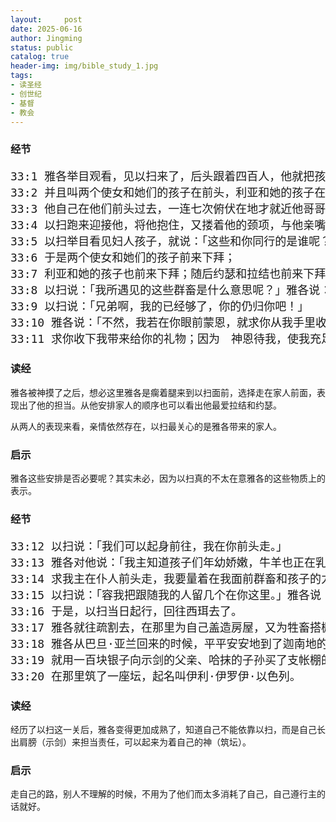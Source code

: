 ```yaml
---
layout:     post
date: 2025-06-16
author: Jingming
status: public
catalog: true
header-img: img/bible_study_1.jpg
tags:
- 读圣经
- 创世纪
- 基督
- 教会
---
```


### 经节
<pre style="font-size: 18px;">
33:1 雅各举目观看，见以扫来了，后头跟着四百人，他就把孩子们分开交给利亚、拉结，和两个使女，
33:2 并且叫两个使女和她们的孩子在前头，利亚和她的孩子在后头，拉结和约瑟在尽后头。
33:3 他自己在他们前头过去，一连七次俯伏在地才就近他哥哥。
33:4 以扫跑来迎接他，将他抱住，又搂着他的颈项，与他亲嘴，两个人就哭了。
33:5 以扫举目看见妇人孩子，就说：「这些和你同行的是谁呢？」雅各说：「这些孩子是　神施恩给你的仆人的。」
33:6 于是两个使女和她们的孩子前来下拜；
33:7 利亚和她的孩子也前来下拜；随后约瑟和拉结也前来下拜。
33:8 以扫说：「我所遇见的这些群畜是什么意思呢？」雅各说：「是要在我主面前蒙恩的。」
33:9 以扫说：「兄弟啊，我的已经够了，你的仍归你吧！」
33:10 雅各说：「不然，我若在你眼前蒙恩，就求你从我手里收下这礼物；因为我见了你的面，如同见了　神的面，并且你容纳了我。
33:11 求你收下我带来给你的礼物；因为　神恩待我，使我充足。」雅各再三地求他，他才收下了。
</pre>

### 读经

雅各被神摸了之后，想必这里雅各是瘸着腿来到以扫面前，选择走在家人前面，表现出了他的担当。从他安排家人的顺序也可以看出他最爱拉结和约瑟。

从两人的表现来看，亲情依然存在，以扫最关心的是雅各带来的家人。

### 启示

雅各这些安排是否必要呢？其实未必，因为以扫真的不太在意雅各的这些物质上的表示。

### 经节
<pre style="font-size: 18px;">
33:12 以扫说：「我们可以起身前往，我在你前头走。」
33:13 雅各对他说：「我主知道孩子们年幼娇嫩，牛羊也正在乳养的时候，若是催赶一天，群畜都必死了。
33:14 求我主在仆人前头走，我要量着在我面前群畜和孩子的力量慢慢地前行，直走到西珥我主那里。」
33:15 以扫说：「容我把跟随我的人留几个在你这里。」雅各说：「何必呢？只要在我主眼前蒙恩就是了。」
33:16 于是，以扫当日起行，回往西珥去了。
33:17 雅各就往疏割去，在那里为自己盖造房屋，又为牲畜搭棚；因此那地方名叫疏割。
33:18 雅各从巴旦·亚兰回来的时候，平平安安地到了迦南地的示剑城，在城东支搭帐棚，
33:19 就用一百块银子向示剑的父亲、哈抹的子孙买了支帐棚的那块地，
33:20 在那里筑了一座坛，起名叫伊利·伊罗伊·以色列。
</pre>

### 读经

经历了以扫这一关后，雅各变得更加成熟了，知道自己不能依靠以扫，而是自己长出肩膀（示剑）来担当责任，可以起来为着自己的神（筑坛）。

### 启示

走自己的路，别人不理解的时候，不用为了他们而太多消耗了自己，自己遵行主的话就好。